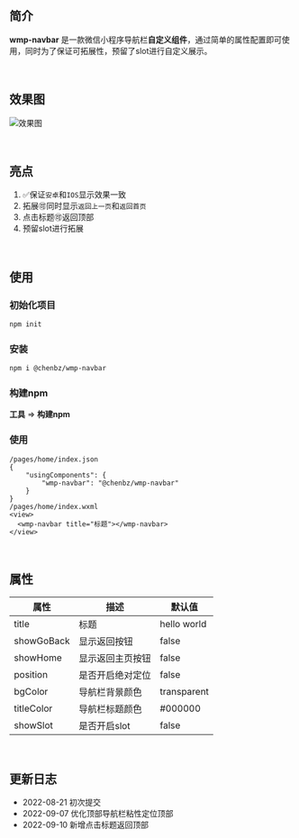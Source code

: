 ## 简介

**wmp-navbar** 是一款微信小程序导航栏**自定义组件**，通过简单的属性配置即可使用，同时为了保证可拓展性，预留了slot进行自定义展示。

<br />

## 效果图

![效果图](https://s1.ax1x.com/2022/09/07/vbZj29.png)

<br />

## 亮点

1. ✅保证`安卓`和`IOS`显示效果一致
2. 拓展🉑️同时显示`返回上一页`和`返回首页`
3. 点击标题🉑️返回顶部
4. 预留slot进行拓展

<br />

## 使用

### 初始化项目

```bash
npm init
```



### 安装

```bash
npm i @chenbz/wmp-navbar
```



### 构建npm

**工具** => **构建npm**



### 使用

```
/pages/home/index.json
{
    "usingComponents": {
        "wmp-navbar": "@chenbz/wmp-navbar"
    }
}
/pages/home/index.wxml
<view>
  <wmp-navbar title="标题"></wmp-navbar>
</view>
```

<br />

## 属性

| 属性       | 描述             | 默认值      |
| ---------- | ---------------- | ----------- |
| title      | 标题             | hello world |
| showGoBack | 显示返回按钮     | false       |
| showHome   | 显示返回主页按钮 | false       |
| position   | 是否开启绝对定位 | false       |
| bgColor    | 导航栏背景颜色   | transparent |
| titleColor | 导航栏标题颜色   | \#000000    |
| showSlot   | 是否开启slot     | false       |

<br />

## 更新日志

- 2022-08-21 初次提交
- 2022-09-07 优化顶部导航栏粘性定位顶部
- 2022-09-10 新增点击标题返回顶部

